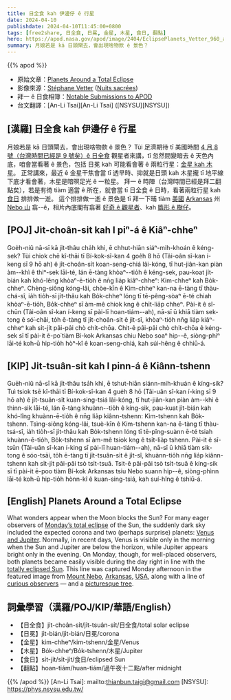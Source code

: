 ```yaml
---
title: 日全食 kah 伊邊仔 ê 行星
date: 2024-04-10
publishdate: 2024-04-10T11:45:00+0800
tags: [free2share, 日全食, 日冕, 金星, 木星, 食日, 翻點]
hero: https://apod.nasa.gov/apod/image/2404/EclipsePlanets_Vetter_960_annotated.jpg
summary: 月娘若是 kā 日頭閘去，會出現啥物款 ê 景色？
---
```


{{% apod %}}

- 原始文章：[Planets Around a Total Eclipse](https://apod.nasa.gov/apod/ap240410.html)
- 影像來源：[Stéphane Vetter](https://www.facebook.com/stephane.vetter.nuitsacrees) ([Nuits sacrées](http://www.nuitsacrees.fr/))
- 拜一 ê 日食相簿：[Notable Submissions to APOD](https://www.facebook.com/media/set/?set=a.410844681644115&type=3)
- 台文翻譯：[An-Li Tsai][An-Li Tsai] ([NSYSU][NSYSU])

## [漢羅] 日全食 kah 伊邊仔 ê 行星
月娘若是 kā 日頭閘去，會出現啥物款 ê 景色？
Tùi 足濟期待 tī 美國時間 [4 月 8 號（台灣時間已經是 9 號矣）ê 日全食][Monday’s total eclipse] 觀星者來講，tī 忽然間變暗去 ê 天色內底，咱會當看著 ê 景色，包括 日冕 kah 可能看會著 ê 兩粒行星：[金星 kah 木星][Venus and Jupiter]。
正常講來，最近 ê 金星干焦會當 tī 透早時、抑就是日頭 kah 木星攏 tī 地平線下底才看會著，木星是暗暝足光 ê 一粒星。
拜一 ê 時陣（台灣時間已經是拜二翻點矣），若是有徛 tiàm 適當 ê 所在，就會當 tī 日全食 ê 日時，看著兩粒行星 kah [食日][totally eclipsed Sun] 排排做一逝。
這个排排做一逝 ê 景色是 tī 拜一下晡 tiàm [美國][USA] [Arkansas][Arkansas] 州 [Nebo 山][Mount Nebo] 翕--ê，相片內底閣有翕著 [好奇 ê 觀星者][curious observers]、kah [媠形 ê 樹仔][picturesque tree]。

## [POJ] Ji̍t-choân-si̍t kah I piⁿ-á ê Kiâⁿ-chheⁿ
Goe̍h-niû nā-sī kā ji̍t-thâu cha̍h khì, ē chhut-hiān siáⁿ-mih-khoán ê kéng-sek?
Tùi chiok chē kî-thāi tī Bí-kok-sî-kan 4 goe̍h 8 hō (Tâi-oân sî-kan í-keng sī 9 hō ah) ê ji̍t-choân-si̍t koan-seng-chiá lâi-kóng, tī hut-jiân-kan piàn àm--khì ê thiⁿ-sek lāi-té, lán ē-tàng khòaⁿ--tio̍h ê kéng-sek, pau-koat ji̍t-bián kah khó-lêng khòaⁿ-ē-tio̍h ê nn̄g lia̍p kiâⁿ-chheⁿ: Kim-chheⁿ kah Bo̍k-chheⁿ.
Chèng-siông kóng-lâi, chòe-kīn ê Kim-chheⁿ kan-na ē-tàng tī thàu-chá-sî, ia̍h tio̍h-sī ji̍t-thâu kah Bo̍k-chheⁿ lóng tī tē-pêng-sòaⁿ ē-té chiah khòaⁿ-ē-tio̍h, Bo̍k-chheⁿ sī àm-mê chiok kng ê chi̍t-lia̍p chheⁿ.
Pài-it ê sî-chūn (Tâi-oân sî-kan í-keng sī pài-lī hoan-tiám--ah), nā-sī ū khiā tiàm sek-tong ê só͘-chāi, to̍h ē-tàng tī ji̍t-choân-si̍t ê ji̍t-sî, khòaⁿ-tio̍h nn̄g lia̍p kiâⁿ-chheⁿ kah si̍t-ji̍t pâi-pâi chò chi̍t-chōa.
Chit-ê pâi-pâi chò chi̍t-chōa ê kéng-sek sī tī pài-it ē-po͘ tiàm Bí-kok Arkansas chiu Nebo soaⁿ hip--ê, siòng-phìⁿ lāi-té koh-ū hip-tio̍h hòⁿ-kî ê koan-seng-chiá, kah súi-hêng ê chhiū-á.

## [KIP] Ji̍t-tsuân-si̍t kah I pinn-á ê Kiânn-tshenn
Gue̍h-niû nā-sī kā ji̍t-thâu tsa̍h khì, ē tshut-hiān siánn-mih-khuán ê kíng-sik?
Tuì tsiok tsē kî-thāi tī Bí-kok-sî-kan 4 gue̍h 8 hō (Tâi-uân sî-kan í-king sī 9 hō ah) ê ji̍t-tsuân-si̍t kuan-sing-tsiá lâi-kóng, tī hut-jiân-kan piàn àm--khì ê thinn-sik lāi-té, lán ē-tàng khuànn--tio̍h ê kíng-sik, pau-kuat ji̍t-bián kah khó-lîng khuànn-ē-tio̍h ê nn̄g lia̍p kiânn-tshenn: Kim-tshenn kah Bo̍k-tshenn.
Tsìng-siông kóng-lâi, tsuè-kīn ê Kim-tshenn kan-na ē-tàng tī thàu-tsá-sî, ia̍h tio̍h-sī ji̍t-thâu kah Bo̍k-tshenn lóng tī tē-pîng-suànn ē-té tsiah khuànn-ē-tio̍h, Bo̍k-tshenn sī àm-mê tsiok kng ê tsi̍t-lia̍p tshenn.
Pài-it ê sî-tsūn (Tâi-uân sî-kan í-king sī pài-lī huan-tiám--ah), nā-sī ū khiā tiàm sik-tong ê sóo-tsāi, to̍h ē-tàng tī ji̍t-tsuân-si̍t ê ji̍t-sî, khuànn-tio̍h nn̄g lia̍p kiânn-tshenn kah si̍t-ji̍t pâi-pâi tsò tsi̍t-tsuā.
Tsit-ê pâi-pâi tsò tsi̍t-tsuā ê kíng-sik sī tī pài-it ē-poo tiàm Bí-kok Arkansas tsiu Nebo suann hip--ê, siòng-phìnn lāi-té koh-ū hip-tio̍h hònn-kî ê kuan-sing-tsiá, kah suí-hîng ê tshiū-á.

## [English] Planets Around a Total Eclipse
What wonders appear when the Moon blocks the Sun?
For many eager observers of [Monday’s total eclipse][Monday’s total eclipse] of the Sun, the suddenly dark sky included the expected corona and two (perhaps surprise) planets: [Venus and Jupiter][Venus and Jupiter].
Normally, in recent days, Venus is visible only in the morning when the Sun and Jupiter are below the horizon, while Jupiter appears bright only in the evening.
On Monday, though, for well-placed observers, both planets became easily visible during the day right in line with the [totally eclipsed Sun][totally eclipsed Sun].
This line was captured Monday afternoon in the featured image from [Mount Nebo][Mount Nebo], [Arkansas][Arkansas], [USA][USA], along with a line of [curious observers][curious observers] — and a [picturesque tree][picturesque tree].

## 詞彙學習（漢羅/POJ/KIP/華語/English）
- 【日全食】ji̍t-choân-si̍t/ji̍t-tsuân-si̍t/日全食/total solar eclipse
- 【日冕】ji̍t-bián/ji̍t-bián/日冕/corona
- 【金星】kim-chheⁿ/kim-tshenn/金星/Venus
- 【木星】Bo̍k-chheⁿ/Bo̍k-tshenn/木星/Jupiter
- 【食日】si̍t-ji̍t/si̍t-ji̍t/食日/eclipsed Sun
- 【翻點】hoan-tiám/huan-tiám/過午夜十二點/after midnight

{{% /apod %}}
[An-Li Tsai]: mailto:thianbun.taigi@gmail.com
[NSYSU]: https://phys.nsysu.edu.tw/

[copyright]: https://apod.nasa.gov/apod/fap/lib/about_apod.html#srapply
[License]: https://creativecommons.org/licenses/by/3.0/

[Monday’s total eclipse]:https://science.nasa.gov/eclipses/future-eclipses/eclipse-2024/
[Venus and Jupiter]:https://apod.nasa.gov/apod/ap230306.html
[totally eclipsed Sun]:https://apod.nasa.gov/apod/ap240409.html
[Mount Nebo]:https://www.arkansasstateparks.com/parks/mount-nebo-state-park
[Arkansas]:https://en.wikipedia.org/wiki/Arkansas
[USA]:https://en.wikipedia.org/wiki/United_States
[curious observers]:https://www.temptationstreats.com/sites/g/files/fnmzdf3061/files/2023-02/curious-owners-hero_0.jpg
[picturesque tree]:https://apod.nasa.gov/apod/ap231015.html
